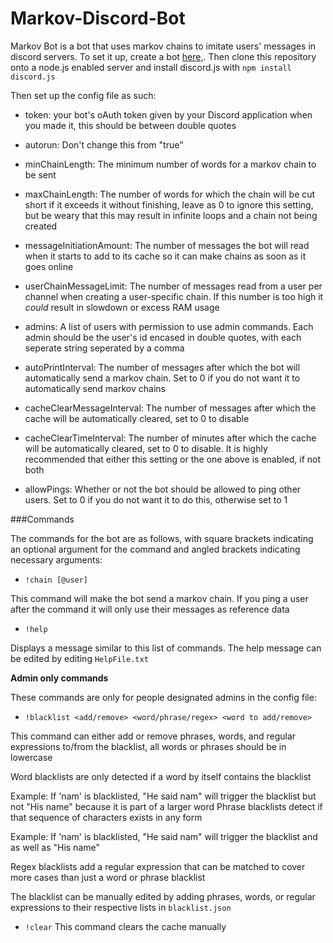 # Markov-Discord-Bot

Markov Bot is a bot that uses markov chains to imitate users' messages in discord servers. To set it up, create a bot [here,](https://discordapp.com/developers/applications). Then clone this repository onto a node.js enabled server and install discord.js with ```npm install discord.js``` 

Then set up the config file as such:

- token: your bot's oAuth token given by your Discord application when you made it, this should be between double quotes

- autorun: Don't change this from "true"

- minChainLength: The minimum number of words for a markov chain to be sent

- maxChainLength: The number of words for which the chain will be cut short if it exceeds it without finishing, leave as 0 to ignore this setting, but be weary that this may result in infinite loops and a chain not being created

- messageInitiationAmount: The number of messages the bot will read when it starts to add to its cache so it can make chains as soon as it goes online

- userChainMessageLimit: The number of messages read from a user per channel when creating a user-specific chain. If this number is too high it *could* result in slowdown or excess RAM usage

- admins: A list of users with permission to use admin commands. Each admin should be the user's id encased in double quotes, with each seperate string seperated by a comma

- autoPrintInterval: The number of messages after which the bot will automatically send a markov chain. Set to 0 if you do not want it to automatically send markov chains

- cacheClearMessageInterval: The number of messages after which the cache will be automatically cleared, set to 0 to disable

- cacheClearTimeInterval: The number of minutes after which the cache will be automatically cleared, set to 0 to disable. It is highly recommended that either this setting or the one above is enabled, if not both


- allowPings: Whether or not the bot should be allowed to ping other users. Set to 0 if you do not want it to do this, otherwise set to 1

###Commands

The commands for the bot are as follows, with square brackets indicating an optional argument for the command and angled brackets indicating necessary arguments:

- `!chain [@user]`

This command will make the bot send a markov chain. If you ping a user after the command it will only use their messages as reference data

- `!help`

Displays a message similar to this list of commands. The help message can be edited by editing `HelpFile.txt`

**Admin only commands**

These commands are only for people designated admins in the config file:

- `!blacklist <add/remove> <word/phrase/regex> <word to add/remove>`

This command can either add or remove phrases, words, and regular expressions to/from the blacklist, all words or phrases should be in lowercase

Word blacklists are only detected if a word by itself contains the blacklist

Example: If 'nam' is blacklisted, "He said nam" will trigger the blacklist but not "His name" because it is part of a larger word
Phrase blacklists detect if that sequence of characters exists in any form

Example: If 'nam' is blacklisted, "He said nam" will trigger the blacklist and as well as "His name"

Regex blacklists add a regular expression that can be matched to cover more cases than just a word or phrase blacklist

The blacklist can be manually edited by adding phrases, words, or regular expressions to their respective lists in `blacklist.json`

- `!clear`
This command clears the cache manually
